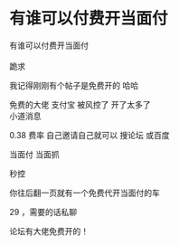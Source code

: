 # 有谁可以付费开当面付


有谁可以付费开当面付 <br />
<br />
跪求

我记得刚刚有个帖子是免费开的 哈哈

免费的大佬 支付宝 被风控了 开了太多了 <br />
小道消息<img id="aimg_C5hH5" onclick="zoom(this, this.src, 0, 0, 0)" class="zoom" src="https://cdn.jsdelivr.net/gh/hishis/forum-master/public/images/patch.gif" onmouseover="img_onmouseoverfunc(this)" onload="thumbImg(this)" border="0" alt="" />

0.38 费率 自己邀请自己就可以 搜论坛 或百度

当面付 当面抓

秒控

你往后翻一页就有一个免费代开当面付的车

29 ，需要的话私聊<img src="static/image/smiley/default/lol.gif" smilieid="12" border="0" alt="" />

论坛有大佬免费开的！<br />
<br />
<img src="static/image/smiley/default/time.gif" smilieid="15" border="0" alt="" /><img src="static/image/smiley/default/time.gif" smilieid="15" border="0" alt="" /><img src="static/image/smiley/default/time.gif" smilieid="15" border="0" alt="" />
